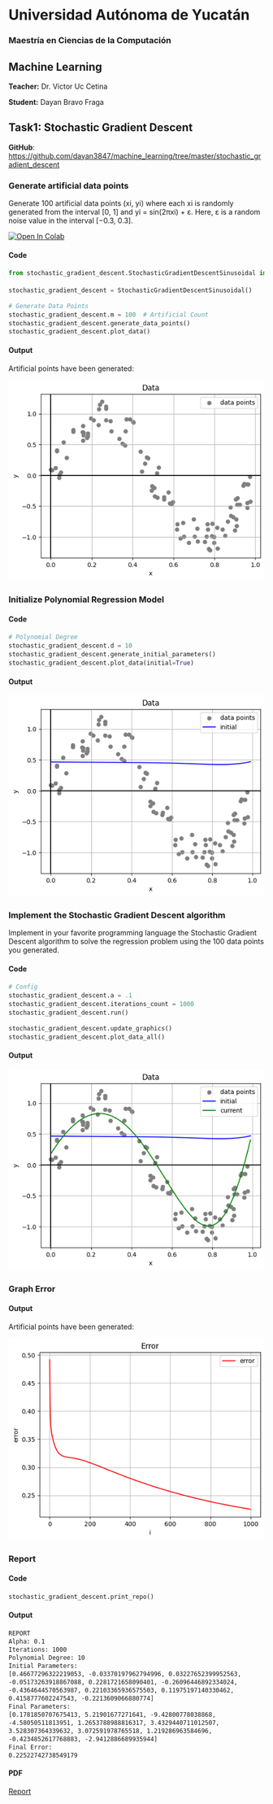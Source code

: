 # Universidad Autónoma de Yucatán

### Maestría en Ciencias de la Computación

## Machine Learning

**Teacher:** Dr. Victor Uc Cetina

**Student:** Dayan Bravo Fraga

## Task1: Stochastic Gradient Descent

**GitHub**: https://github.com/dayan3847/machine_learning/tree/master/stochastic_gradient_descent

### Generate artificial data points

Generate 100 artificial data points (xi, yi) where each xi is randomly generated from the interval [0, 1]
and yi = sin(2πxi) + ε. Here, ε is a random noise value in the interval [−0.3, 0.3].

[![Open In Colab](https://colab.research.google.com/assets/colab-badge.svg)](https://colab.research.google.com/github/dayan3847/machine_learning/blob/master/stochastic_gradient_descent/colab/generate_artificial_data_points.ipynb)


#### Code

```python
from stochastic_gradient_descent.StochasticGradientDescentSinusoidal import StochasticGradientDescentSinusoidal

stochastic_gradient_descent = StochasticGradientDescentSinusoidal()
```

```python
# Generate Data Points
stochastic_gradient_descent.m = 100  # Artificial Count
stochastic_gradient_descent.generate_data_points()
stochastic_gradient_descent.plot_data()
```

#### Output

Artificial points have been generated:

![](img/output1.png)

### Initialize Polynomial Regression Model

#### Code

```python
# Polynomial Degree
stochastic_gradient_descent.d = 10
stochastic_gradient_descent.generate_initial_parameters()
stochastic_gradient_descent.plot_data(initial=True)
```

#### Output

![](img/output2.png)

### Implement the Stochastic Gradient Descent algorithm

Implement in your favorite programming language the Stochastic Gradient Descent algorithm to solve the regression
problem using the 100 data points you generated.

#### Code

```python
# Config
stochastic_gradient_descent.a = .1
stochastic_gradient_descent.iterations_count = 1000
stochastic_gradient_descent.run()
```

```python
stochastic_gradient_descent.update_graphics()
stochastic_gradient_descent.plot_data_all()
```

#### Output

![](img/output3.png)

### Graph Error

#### Output

Artificial points have been generated:

![](img/output4.png)

### Report

#### Code

```python
stochastic_gradient_descent.print_repo()
```

#### Output

    REPORT
    Alpha: 0.1
    Iterations: 1000
    Polynomial Degree: 10
    Initial Parameters:
    [0.46677296322219053, -0.03370197962794996, 0.03227652399952563, -0.05173263918867088, 0.2281721658090401, -0.26096446892334024, -0.4364644570563987, 0.22103365936575503, 0.11975197140330462, 0.4158777602247543, -0.2213609066880774]
    Final Parameters:
    [0.1781850707675413, 5.21901677271641, -9.42800778038868, -4.58050511813951, 1.2653788988816317, 3.4329440711012507, 3.528307364339632, 3.072591978765518, 1.219286963584696, -0.4234852617768883, -2.9412886689935944]
    Final Error:
    0.22522742738549179

#### PDF

[Report](doc/reportStochasticGradientDescentSinusoidal.pdf)
